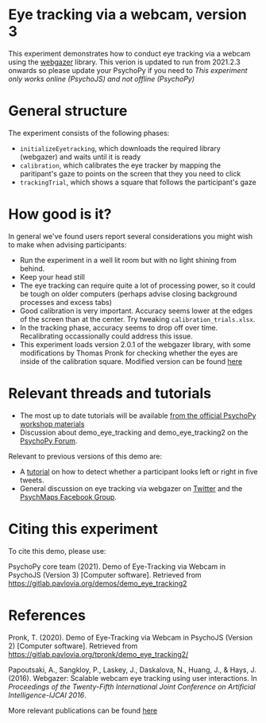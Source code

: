 # Eye tracking via a webcam, version 3

This experiment demonstrates how to conduct eye tracking via a webcam using the [webgazer](https://webgazer.cs.brown.edu/) library. This verion is updated to run from 2021.2.3 onwards so please update your PsychoPy if you need to *This experiment only works online (PsychoJS) and not offline (PsychoPy)*

# General structure

The experiment consists of the following phases:

- `initializeEyetracking`, which downloads the required library (webgazer) and waits until it is ready
- `calibration`, which calibrates the eye tracker by mapping the paritipant's gaze to points on the screen that they you need to click
- `trackingTrial`, which shows a square that follows the participant's gaze

# How good is it?

In general we've found users report several considerations you might wish to make when advising participants:

- Run the experiment in a well lit room but with no light shining from behind.
- Keep your head still
- The eye tracking can require quite a lot of processing power, so it could be tough on older computers (perhaps advise closing background processes and excess tabs)
- Good calibration is very important. Accuracy seems lower at the edges of the screen than at the center. Try tweaking  `calibration_trials.xlsx`.
- In the tracking phase, accuracy seems to drop off over time. Recalibrating occassionally could address this issue.
- This experiment loads version 2.0.1 of the webgazer library, with some modifications by Thomas Pronk for checking whether the eyes are inside of the calibration square. Modified version can be found [here](https://github.com/tpronk/WebGazer)

# Relevant threads and tutorials

- The most up to date tutorials will be available [from the official PsychoPy workshop materials](https://workshops.psychopy.org/3days/day2/advancedOnline.html#advancedonline)
- Discussion about demo_eye_tracking and demo_eye_tracking2 on the [PsychoPy Forum](https://discourse.psychopy.org/t/eye-tracking-development-for-pavlovia/14667).

Relevant to previous versions of this demo are:

- A [tutorial](https://twitter.com/HirstRj/status/1309597324591628290) on how to detect whether a participant looks left or right in five tweets.
- General discussion on eye tracking via webgazer on [Twitter](https://twitter.com/ThomasPronk123/status/1291985040168177664) and the [PsychMaps Facebook Group](https://www.facebook.com/groups/psychmap/?post_id=1163457340697853).

# Citing this experiment

To cite this demo, please use:

PsychoPy core team (2021). Demo of Eye-Tracking via Webcam in PsychoJS (Version 3) [Computer software]. Retrieved from <https://gitlab.pavlovia.org/demos/demo_eye_tracking2>

# References

Pronk, T. (2020). Demo of Eye-Tracking via Webcam in PsychoJS (Version 2) [Computer software]. Retrieved from <https://gitlab.pavlovia.org/tpronk/demo_eye_tracking2/>

Papoutsaki, A., Sangkloy, P., Laskey, J., Daskalova, N., Huang, J., & Hays, J. (2016). Webgazer: Scalable webcam eye tracking using user interactions. In *Proceedings of the Twenty-Fifth International Joint Conference on Artificial Intelligence-IJCAI 2016*.

More relevant publications can be found [here](https://webgazer.cs.brown.edu/#publication)
